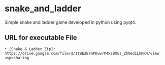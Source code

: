 # snake_and_ladder
Simple snake and ladder game developed in python using pyqt4.

## URL for executable File
    * [Snake & Ladder Zip]: https://drive.google.com/file/d/1tBE2BrnPDuw7P4kzBXuz_ZhUediLkHR4/view?usp=sharing

